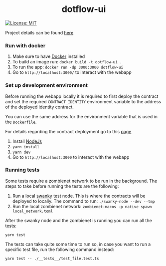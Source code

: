 <h1 align="center">dotflow-ui</h1>

[![License: MIT](https://img.shields.io/badge/License-MIT-yellow.svg)](https://opensource.org/licenses/MIT)

Project details can be found [here](https://github.com/TheDotflow/dotflow-ink#readme)

### Run with docker

1. Make sure to have [Docker](https://docs.docker.com/get-docker/) installed
2. To build an image run: `docker build -t dotflow-ui .`
3. To run the app: `docker run -dp 3000:3000 dotflow-ui`
4. Go to `http://localhost:3000/` to interact with the webapp

### Set up development environment

Before running the webapp locally it is required to first deploy the contract and set the required `CONTRACT_IDENTITY` environment variable to the address of the deployed identity contract.

You can use the same address for the environment variable that is used in the `Dockerfile`.

For details regarding the contract deployment go to this [page](https://github.com/TheDotflow/dotflow-ink#deployment)

1.  Install [NodeJs](https://nodejs.org/en/download)
2.  `yarn install`
3.  `yarn dev`
4.  Go to `http://localhost:3000` to interact with the webapp

### Running tests

Some tests require a zombienet network to be run in the background. The steps to take before running the tests are the following:

1. Run a local [swanky](https://github.com/AstarNetwork/swanky-node) test node. This is where the contracts will be deployed to locally. The command to run: `./swanky-node --dev --tmp`
2. Run the local zombienet network: `zombienet-macos -p native spawn local_network.toml`

After the swanky node and the zombienet is running you can run all the tests:

```
yarn test
```

The tests can take quite some time to run so, in case you want to run a specific test file, run the following command instead:

```
yarn test -- ./__tests__/test_file.test.ts
```
